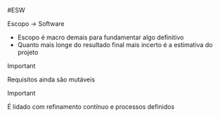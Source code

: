 #ESW 

Escopo -> Software
- Escopo é macro demais para fundamentar algo definitivo
- Quanto mais longe do resultado final mais incerto é a estimativa do projeto

> [!important]  
> Requisitos ainda são mutáveis  

> [!important]  
> É lidado com refinamento contínuo e processos definidos